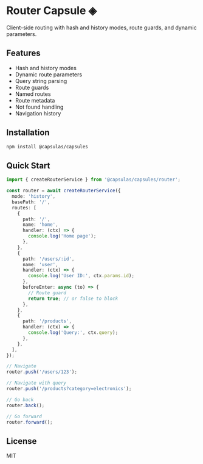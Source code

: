 # Router Capsule ◈

Client-side routing with hash and history modes, route guards, and dynamic parameters.

## Features

- Hash and history modes
- Dynamic route parameters
- Query string parsing
- Route guards
- Named routes
- Route metadata
- Not found handling
- Navigation history

## Installation

```bash
npm install @capsulas/capsules
```

## Quick Start

```typescript
import { createRouterService } from '@capsulas/capsules/router';

const router = await createRouterService({
  mode: 'history',
  basePath: '/',
  routes: [
    {
      path: '/',
      name: 'home',
      handler: (ctx) => {
        console.log('Home page');
      },
    },
    {
      path: '/users/:id',
      name: 'user',
      handler: (ctx) => {
        console.log('User ID:', ctx.params.id);
      },
      beforeEnter: async (to) => {
        // Route guard
        return true; // or false to block
      },
    },
    {
      path: '/products',
      handler: (ctx) => {
        console.log('Query:', ctx.query);
      },
    },
  ],
});

// Navigate
router.push('/users/123');

// Navigate with query
router.push('/products?category=electronics');

// Go back
router.back();

// Go forward
router.forward();
```

## License

MIT
